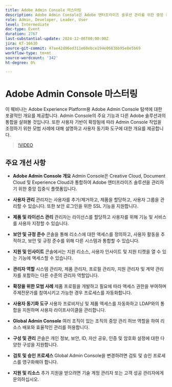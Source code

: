 ```yaml
---
title: Adobe Admin Console 마스터링
description: Adobe Admin Console은 Adobe 엔터프라이즈 솔루션 관리를 위한 중앙 집중식 플랫폼으로, 사용자 및 라이선스 관리, 보안 및 규정 준수 기능, 지원 리소스, 관리자 역할, 확장을 위한 모범 사례, 간소화된 운영을 위한 다양한 시스템과의 통합을 제공합니다.
role: Admin, Developer, Leader, User
level: Intermediate
doc-type: Event
duration: 2767
last-substantial-update: 2024-12-06T00:00:00Z
jira: KT-16630
source-git-commit: 47ae42d06ed311e60ebce194e0683bb95e8e5b69
workflow-type: tm+mt
source-wordcount: '342'
ht-degree: 0%

---
```



# Adobe Admin Console 마스터링

이 웨비나는 Adobe Experience Platform용 Adobe Admin Console 탐색에 대한 포괄적인 개요를 제공합니다. Admin Console의 주요 기능과 다른 Adobe 솔루션과의 통합을 살펴볼 것입니다. 또한 사용자 기반이 확장됨에 따라 Admin Console 작업을 조정하기 위한 모범 사례에 대해 설명하고 사용자 동기화 도구에 대한 개요를 제공합니다.

>[!VIDEO](https://video.tv.adobe.com/v/3440937/?learn=on&enablevpops)

## 주요 개선 사항

* **Adobe Admin Console 개요** Admin Console은 Creative Cloud, Document Cloud 및 Experience Cloud과 통합하여 Adobe 엔터프라이즈 솔루션을 관리하기 위한 중앙 집중식 플랫폼입니다.

* **사용자 관리** 관리자는 사용자를 추가/제거하고, 제품을 할당하고, 사용자 그룹을 관리할 수 있습니다. 또한 보안 로그인을 위한 SSL 기능을 지원합니다.

* **제품 및 라이선스 관리** 관리자는 라이선스를 할당하고 사용자를 위해 기능 및 서비스를 사용자 지정할 수 있습니다.

* **보안 및 규정 준수** 콘솔을 통해 리소스에 대한 액세스를 정의하고, 사용자 활동을 추적하고, 보안 및 규정 준수를 위해 다른 시스템과 통합할 수 있습니다.

* **지원 및 인사이트** 콘솔에서는 지원 리소스, 사용자 인사이트 및 지원 티켓을 열 수 있는 기능에 액세스할 수 있습니다.

* **관리자 역할** 시스템 관리자, 제품 관리자, 프로필 관리자, 지원 관리자 및 계약 관리자를 포함하는 다른 수준의 관리자 역할입니다.

* **확장을 위한 모범 사례** 제품 프로필을 개발하고 필요에 따라 액세스 권한을 부여하며 주제전문가를 참여시키고 가능한 경우 프로세스를 자동화합니다.

* **사용자 동기화 도구** 사용자 프로비저닝 및 제품 액세스를 자동화하고 LDAP와의 통합을 지원하며 사용자 라이프사이클을 관리합니다.

* **Global Admin Console** 여러 조직이 있는 조직의 중앙 관리 허브 역할을 하여 리소스 배포와 효율적인 관리를 허용합니다.

* **구성 및 관리** 콘솔은 개인 정보, 보안, ID, 자산 공유, 인증 및 암호화 설정에 대한 다양한 구성을 지원합니다.

* **검토 및 승인 프로세스** Global Admin Console을 변경하려면 검토 및 승인 프로세스를 영구화해야 합니다.

* **지원 및 리소스** 추가 지원을 받으려면 기술 계정 관리자 또는 고객 성공 관리자에게 문의하십시오.
